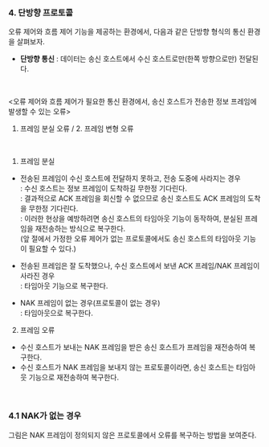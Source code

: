 ### 4. 단방향 프로토콜
오류 제어와 흐름 제어 기능을 제공하는 환경에서, 다음과 같은 단방향 형식의 통신 환경을 살펴보자.   

* **단방향 통신** : 데이터는 송신 호스트에서 수신 호스트로만(한쪽 방향으로만) 전달된다.
</br>

<오류 제어와 흐름 제어가 필요한 통신 환경에서, 송신 호스트가 전송한 정보 프레임에 발생할 수 있는 오류>   
1. 프레임 분실 오류 / 2. 프레임 변형 오류 </br>
</br>

1. 프레임 분실
- 전송된 프레임이 수신 호스트에 전달하지 못하고, 전송 도중에 사라지는 경우   
  : 수신 호스트는 정보 프레임이 도착하길 무한정 기다린다.   
  : 결과적으로 ACK 프레임을 회신할 수 없으므로 송신 호스트도 ACK 프레임의 도착을 무한정 기다린다.   
  : 이러한 현상을 예방하려면 송신 호스트의 타임아웃 기능이 동작하여, 분실된 프레임을 재전송하는 방식으로 복구한다.   
  (앞 절에서 가정한 오류 제어가 없는 프로토콜에서도 송신 호스트의 타임아웃 기능이 필요할 수 있다.)      
  
- 전송된 프레임은 잘 도착했으나, 수신 호스트에서 보낸 ACK 프레임/NAK 프레임이 사라진 경우   
  : 타임아웃 기능으로 복구한다.   
  
- NAK 프레임이 없는 경우(프로토콜이 없는 경우)   
  : 타임아웃으로 복구한다.   
  
2. 프레임 오류   
- 수신 호스트가 보내는 NAK 프레임을 받은 송신 호스트가 프레임을 재전송하여 복구한다.   
- 수신 호스트가 NAK 프레임을 보내지 않는 프로토콜이라면, 송신 호스트는 타임아웃 기능으로 재전송하여 복구한다.   
</br>

### 4.1 NAK가 없는 경우
그림은 NAK 프레임이 정의되지 않은 프로토콜에서 오류를 복구하는 방법을 보여준다.   




